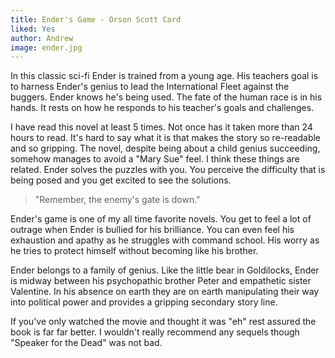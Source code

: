 ```yaml
---
title: Ender's Game - Orson Scott Card
liked: Yes
author: Andrew
image: ender.jpg
---
```


In this classic sci-fi Ender is trained from a young age. His teachers goal is to harness Ender's genius to lead the International Fleet against the buggers. Ender knows he's being used. The fate of the human race is in his hands. It rests on how he responds to his teacher's goals and challenges.

I have read this novel at least 5 times. Not once has it taken more than 24 hours to read. It's hard to say what it is that makes the story so re-readable and so gripping. The novel, despite being about a child genius succeeding, somehow manages to avoid a "Mary Sue" feel. I think these things are related. Ender solves the puzzles with you. You perceive the difficulty that is being posed and you get excited to see the solutions.

>"Remember, the enemy's gate is down."

Ender's game is one of my all time favorite novels. You get to feel a lot of outrage when Ender is bullied for his brilliance. You can even feel his exhaustion and apathy as he struggles with command school. His worry as he tries to protect himself without becoming like his brother. 

Ender belongs to a family of genius. Like the little bear in Goldilocks, Ender is midway between his psychopathic brother Peter and empathetic sister Valentine. In his absence on earth they are on earth manipulating their way into political power and provides a gripping secondary story line.

If you've only watched the movie and thought it was "eh" rest assured the book is far far better. I wouldn't really recommend any sequels though "Speaker for the Dead" was not bad. 
